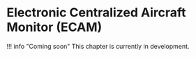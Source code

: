 # Electronic Centralized Aircraft Monitor (ECAM)

!!! info "Coming soon"
    This chapter is currently in development.
